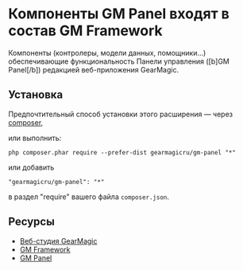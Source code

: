 # Компоненты GM Panel входят в состав GM Framework

Компоненты (контролеры, модели данных, помощники...) обеспечивающие функциональность Панели управления ([b]GM Panel[/b]) редакцией веб-приложения GearMagic.

## Установка


Предпочтительный способ установки этого расширения — через [composer](http://getcomposer.org/download/), 

или выполнить:

```
php composer.phar require --prefer-dist gearmagicru/gm-panel "*"
```

или добавить

```
"gearmagicru/gm-panel": "*"
```

в раздел "require" вашего файла `composer.json`.

## Ресурсы
- [Веб-студия GearMagic](https://gearmagic.ru)
- [GM Framework](https://apps.gearmagic.ru/framework)
- [GM Panel](https://apps.gearmagic.ru/gmpanel)
